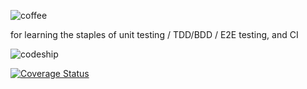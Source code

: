![coffee](https://i.cloudup.com/OPTKt5svqO-3000x3000.png)
                                                 
for learning the staples of unit testing / TDD/BDD / E2E testing, and CI

![codeship](https://www.codeship.io/projects/7dd53b10-abb3-0131-bea5-5e5557b9142b/status)

[![Coverage Status](https://coveralls.io/repos/niklassletteland/coffee/badge.png?branch=master)](https://coveralls.io/r/niklassletteland/coffee?branch=master)